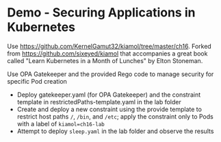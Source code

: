 # Demo - Securing Applications in Kubernetes

Use https://github.com/KernelGamut32/kiamol/tree/master/ch16. Forked from https://github.com/sixeyed/kiamol that accompanies a great book called "Learn Kubernetes in a Month of Lunches" by Elton Stoneman.

Use OPA Gatekeeper and the provided Rego code to manage security for specific Pod creation
* Deploy gatekeeper.yaml (for OPA Gatekeeper) and the constraint template in restrictedPaths-template.yaml in the lab folder
* Create and deploy a new constraint using the provide template to restrict host paths `/`, `/bin`, and `/etc`; apply the constraint only to Pods with a label of `kiamol=ch16-lab`
* Attempt to deploy `sleep.yaml` in the lab folder and observe the results
